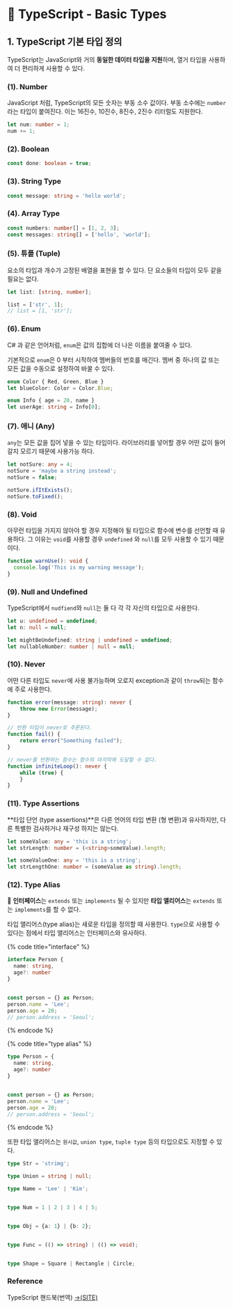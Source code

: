 # 📄 TypeScript - Basic Types

## 1. TypeScript 기본 타입 정의

TypeScript는 JavaScript와 거의 **동일한 데이터 타입을 지원**하며, 열거 타입을 사용하여 더 편리하게 사용할 수 있다.

### \(1\).  Number 

JavaScript 처럼, TypeScript의 모든 숫자는 부동 소수 값이다. 부동 소수에는 `number` 라는 타입이 붙여진다. 이는 16진수, 10진수, 8진수, 2진수 리터럴도 지원한다.

```typescript
let num: number = 1;
num += 1;
```

### \(2\).  Boolean

```typescript
const done: boolean = true;
```

### \(3\). String Type

```typescript
const message: string = 'hello world';
```

### \(4\). Array Type 

```typescript
const numbers: number[] = [1, 2, 3];
const messages: string[] = ['hello', 'world'];
```

### \(5\). 튜플 \(Tuple\)

요소의 타입과 개수가 고정된 배열을 표현을 할 수 있다. 단 요소들의 타입이 모두 같을 필요는 없다.

```typescript
let list: [string, number];

list = ['str', 1];
// list = [1, 'str'];
```

### \(6\).  Enum 

C\# 과 같은 언어처럼, `enum`은 값의 집합에 더 나은 이름을 붙여줄 수 있다.

기본적으로 `enum`은 0 부터 시작하여 멤버들의 번호를 매긴다. 멤버 중 하나의 값 또는 모든 값을 수동으로 설정하여 바꿀 수 있다.

```typescript
enum Color { Red, Green, Blue }
let blueColor: Color = Color.Blue;

enum Info { age = 20, name }
let userAge: string = Info[0];
```

### \(7\). 애니 \(Any\)

`any`는 모든 값을 집어 넣을 수 있는 타입이다. 라이브러리를 넣어할 경우 어떤 값이 들어갈지 모르기 때문에 사용가능 하다.

```typescript
let notSure: any = 4;
notSure = 'maybe a string instead';
notSure = false;

notSure.ifItExists();
notSure.toFixed(); 
```

### \(**8**\). Void

아무런 타입을 가지지 않아야 할 경우 지정해야 될 타입으로 함수에 변수를 선언할 때 유용하다. 그 이유는 `void`를 사용할 경우 `undefined`  와 `null`를 모두 사용할 수 있기 때문이다.

```typescript
function warnUse(): void {
  console.log('This is my warning message');
}
```

### \(9\). Null and Undefined 

 TypeScript에서 `nudfiend`와 `null`는 둘 다 각 각 자신의 타입으로 사용한다.

```typescript
let u: undefined = undefined;
let n: null = null;

let mightBeUndefined: string | undefined = undefined;
let nullableNumber: number | null = null;
```

### \(10\).  Never 

어떤 다른 타입도 `never`에 사용 불가능하며 오로지 exception과 같이 `throw`되는 함수에 주로 사용한다.

```typescript
function error(message: string): never {
    throw new Error(message);
}

// 반환 타입이 never로 추론된다.
function fail() {
    return error("Something failed");
}

// never를 반환하는 함수는 함수의 마지막에 도달할 수 없다.
function infiniteLoop(): never {
    while (true) {
    }
}
```

### \(11\). Type Assertions 

**타입 단언 \(type assertions\)**은 다른 언어의 타입 변환 \(형 변환\)과 유사하지만, 다른 특별한 검사하거나 재구성 하지는 않는다.

```typescript
let someValue: any = 'this is a string';
let strLength: number = (<string>someValue).length;

let someValueOne: any = 'this is a string';
let strLengthOne: number = (someValue as string).length;
```

### \(12\). **Type Alias**  <a id="reference"></a>

 🤚 **인터페이스**는 `extends` 또는 `implements` 될 수 있지만 **타입 앨리어스**는  `extends` 또는 `implements`를 할 수 없다.

타입 앨리어스\(type alias\)는 새로운 타입을 정의할 때 사용한다. `type`으로 사용할 수 있다는 점에서 타입 앨리어스는 인터페이스와 유사하다. 

{% code title="interface" %}
```typescript
interface Person {
  name: string,
  age?: number
}


const person = {} as Person;
person.name = 'Lee';
person.age = 20;
// person.address = 'Seoul';
```
{% endcode %}

{% code title="type alias" %}
```typescript
type Person = {
  name: string,
  age?: number
}


const person = {} as Person;
person.name = 'Lee';
person.age = 20;
// person.address = 'Seoul';
```
{% endcode %}

또한 타입 앨리어스는 `원시값`, `union type`, `tuple type`  등의 타입으로도 지정할 수 있다.

```typescript
type Str = 'strimg';

type Union = string | null;

type Name = 'Lee' | 'Kim';


type Num = 1 | 2 | 3 | 4 | 5;


type Obj = {a: 1} | {b: 2};


type Func = (() => string) | (() => void);


type Shape = Square | Rectangle | Circle;
```



### Reference <a id="reference"></a>

TypeScript 핸드북\(번역\) [→\(SITE\)](https://typescript-kr.github.io/)

